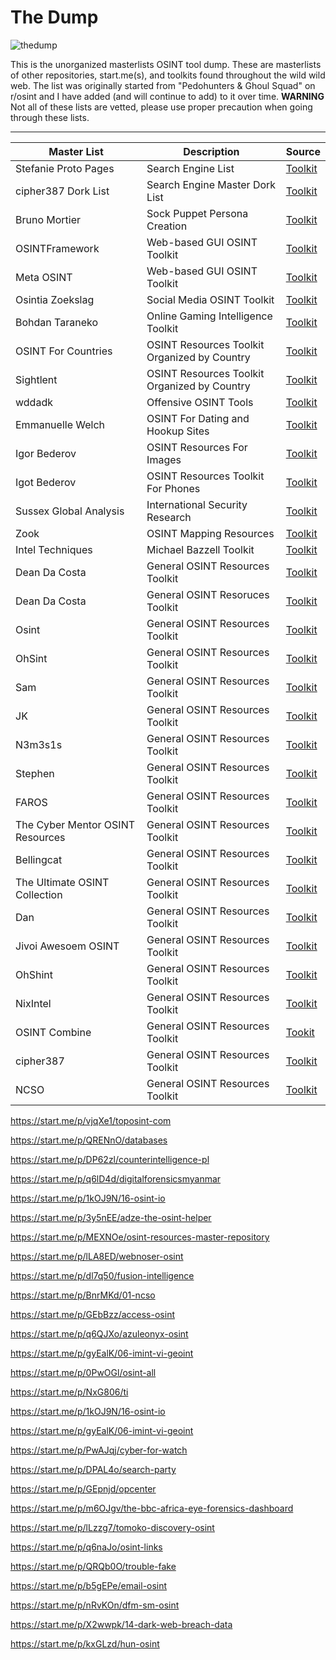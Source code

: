 # The Dump

![thedump](https://github.com/user-attachments/assets/d4a832e8-cc73-4823-9fe1-8ccdfb3f44c0)

This is the unorganized masterlists OSINT tool dump. These are masterlists of other repositories, start.me(s), and toolkits found throughout the wild wild web. The list was originally started from "Pedohunters & Ghoul Squad" on r/osint and I have added (and will continue to add) to it over time. **WARNING** Not all of these lists are vetted, please use proper precaution when going through these lists.

--------------
|Master List|Description|Source|
|-----------|-----------|------|
|Stefanie Proto Pages|Search Engine List|[Toolkit](https://start.me/p/b5ynOQ/sprp77-search-engines)|
|cipher387 Dork List|Search Engine Master Dork List|[Toolkit](https://github.com/cipher387/Dorks-collections-list)
|Bruno Mortier|Sock Puppet Persona Creation|[Toolkit](https://start.me/p/ZkMLp5/persona)
|OSINTFramework|Web-based GUI OSINT Toolkit|[Toolkit](https://osintframework.com/)
|Meta OSINT|Web-based GUI OSINT Toolkit|[Toolkit](https://metaosint.github.io)
|Osintia Zoekslag|Social Media OSINT Toolkit|[Toolkit](https://start.me/p/4K0DXg/social-media)
|Bohdan Taraneko|Online Gaming Intelligence Toolkit|[Toolkit](https://start.me/p/aL6BOM/online-gaming-intelligence)
|OSINT For Countries|OSINT Resources Toolkit Organized by Country|[Toolkit](https://github.com/wddadk/OSINT-for-countries)
|Sightlent|OSINT Resources Toolkit Organized by Country|[Toolkit](https://start.me/p/jj2XEr/osint-global-non-us)
|wddadk|Offensive OSINT Tools|[Toolkit](https://github.com/wddadk/Offensive-OSINT-Tools)
|Emmanuelle Welch|OSINT For Dating and Hookup Sites|[Toolkit](https://start.me/p/VRxaj5/dating-apps-and-hook-up-sites-for-investigators)
|Igor Bederov|OSINT Resources For Images|[Toolkit](https://start.me/p/0PgzqO/photo-osint)
|Igot Bederov|OSINT Resources Toolkit For Phones|[Toolkit](https://start.me/p/z4jqxM/phone-osint)
|Sussex Global Analysis|International Security Research|[Toolkit](https://start.me/p/2pMv6d/international-security-research)
|Zook|OSINT Mapping Resources|[Toolkit](https://start.me/p/8ykwnj/mappy)
|Intel Techniques|Michael Bazzell Toolkit|[Toolkit](https://inteltechniques.com/tools/index.html)
|Dean Da Costa|General OSINT Resources Toolkit|[Toolkit](https://start.me/p/5vN2a0/sa-osint)
|Dean Da Costa|General OSINT Resoruces Toolkit|[Toolkit](https://start.me/p/jjLykn/addons-tools-ext-utopia)
|Osint|General OSINT Resources Toolkit|[Toolkit](https://start.me/p/rxDad8/global)
|OhSint|General OSINT Resources Toolkit|[Toolkit](https://start.me/p/KMjgBy/sim-s-tools)
|Sam|General OSINT Resources Toolkit|[Toolkit](https://start.me/p/ZNLPYO/verification-tools)
|JK|General OSINT Resources Toolkit|[Toolkit](https://start.me/p/b5Aow7/asint_collection)
|N3m3s1s|General OSINT Resources Toolkit|[Toolkit](https://start.me/p/7kMdYp/karma-toolkit)
|Stephen|General OSINT Resources Toolkit|[Toolkit](https://start.me/p/8y52v0/tools-list)
|FAROS|General OSINT Resources Toolkit|[Toolkit](https://start.me/p/1kvvxN/faros-osint-resources)
|The Cyber Mentor OSINT Resources|General OSINT Resources Toolkit|[Toolkit](https://github.com/TCM-Course-Resources/Open-Source-Intellingence-Resources)
|Bellingcat|General OSINT Resources Toolkit|[Toolkit](https://bellingcat.gitbook.io/toolkit)
|The Ultimate OSINT Collection|General OSINT Resources Toolkit|[Toolkit](https://start.me/p/DPYPMz/the-ultimate-osint-collection)
|Dan|General OSINT Resources Toolkit|[Toolkit](https://start.me/p/gyaOJz/investigator-tools)
|Jivoi Awesoem OSINT|General OSINT Resources Toolkit|[Toolkit](https://github.com/jivoi/awesome-osint)
|OhShint|General OSINT Resources Toolkit|[Toolkit](https://github.com/OhShINT/ohshint.gitbook.io)
|NixIntel|General OSINT Resources Toolkit|[Toolkit](https://start.me/p/rx6Qj8/nixintel-s-osint-resource-list)
|OSINT Combine| General OSINT Resources Toolkit|[Tookit](https://www.osintcombine.com/tools)
|cipher387|General OSINT Resources Toolkit|[Toolkit](https://github.com/cipher387/osint_stuff_tool_collection)
|NCSO|General OSINT Resources Toolkit|[Toolkit](https://start.me/p/BnrMKd/01-ncso)


https://start.me/p/vjqXe1/toposint-com

https://start.me/p/QRENnO/databases

https://start.me/p/DP62zl/counterintelligence-pl

https://start.me/p/q6lD4d/digitalforensicsmyanmar

https://start.me/p/1kOJ9N/16-osint-io

https://start.me/p/3y5nEE/adze-the-osint-helper

https://start.me/p/MEXNOe/osint-resources-master-repository

https://start.me/p/lLA8ED/webnoser-osint

https://start.me/p/dl7q50/fusion-intelligence

https://start.me/p/BnrMKd/01-ncso

https://start.me/p/GEbBzz/access-osint

https://start.me/p/q6QJXo/azuleonyx-osint

https://start.me/p/gyEalK/06-imint-vi-geoint

https://start.me/p/0PwOGl/osint-all

https://start.me/p/NxG806/ti

https://start.me/p/1kOJ9N/16-osint-io

https://start.me/p/gyEalK/06-imint-vi-geoint

https://start.me/p/PwAJqj/cyber-for-watch

https://start.me/p/DPAL4o/search-party

https://start.me/p/GEpnjd/opcenter

https://start.me/p/m6OJgv/the-bbc-africa-eye-forensics-dashboard

https://start.me/p/lLzzg7/tomoko-discovery-osint

https://start.me/p/q6naJo/osint-links

https://start.me/p/QRQb0O/trouble-fake

https://start.me/p/b5gEPe/email-osint

https://start.me/p/nRvKOn/dfm-sm-osint

https://start.me/p/X2wwpk/14-dark-web-breach-data

https://start.me/p/kxGLzd/hun-osint
